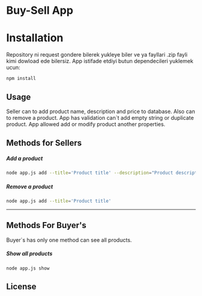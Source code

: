 # Buy-Sell App


# Installation
Repository ni request gondere bilerek yukleye biler ve ya fayllari .zip fayli kimi dowload ede bilersiz. App istifade etdiyi butun dependecileri yuklemek ucun:

```node
npm install
```


## Usage

Seller can to add product name, description and price to database. Also can to remove a product. 
App has validation can`t add empty string or duplicate product. App allowed add or modify product another properties.

## Methods for Sellers 
##### Add a product 

```bash
node app.js add --title='Product title' --description="Product description" --price= 2 
```
##### Remove a product
```bash
node app.js add --title='Product title'  
```
____________

## Methods For Buyer's
Buyer`s has only one method can see all products.
##### Show all products
```
node app.js show
```

## License
